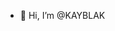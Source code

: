 - 👋 Hi, I’m @KAYBLAK

<!---
Kboystar7/Kboystar7 is a ✨ special ✨ repository because its `README.md` (this file) appears on your GitHub profile.
You can click the Preview link to take a look at your changes.
--->
